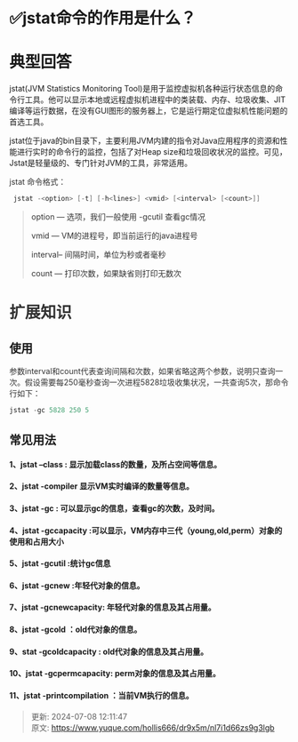 # ✅jstat命令的作用是什么？

# 典型回答


jstat(JVM Statistics Monitoring Tool)是用于监控虚拟机各种运行状态信息的命令行工具。他可以显示本地或远程虚拟机进程中的类装载、内存、垃圾收集、JIT编译等运行数据，在没有GUI图形的服务器上，它是运行期定位虚拟机性能问题的首选工具。



jstat位于java的bin目录下，主要利用JVM内建的指令对Java应用程序的资源和性能进行实时的命令行的监控，包括了对Heap size和垃圾回收状况的监控。可见，Jstat是轻量级的、专门针对JVM的工具，非常适用。



<font style="color:rgb(51, 51, 51);">jstat 命令格式：</font>

<font style="color:rgb(51, 51, 51);"></font>

```c
 jstat -<option> [-t] [-h<lines>] <vmid> [<interval> [<count>]]
```

<font style="color:rgb(51, 51, 51);"></font>

> <font style="color:rgb(51, 51, 51);">option — 选项，我们一般使用 -gcutil 查看gc情况</font>
>
> <font style="color:rgb(51, 51, 51);">vmid — VM的进程号，即当前运行的java进程号</font>
>
> <font style="color:rgb(51, 51, 51);">interval– 间隔时间，单位为秒或者毫秒</font>
>
> <font style="color:rgb(51, 51, 51);">count — 打印次数，如果缺省则打印无数次</font>
>

<font style="color:rgb(51, 51, 51);"></font>

# <font style="color:rgb(51, 51, 51);">扩展知识</font>


## 使用
<font style="color:rgb(51, 51, 51);"></font>

<font style="color:rgb(51, 51, 51);">参数interval和count代表查询间隔和次数，如果省略这两个参数，说明只查询一次。假设需要每250毫秒查询一次进程5828垃圾收集状况，一共查询5次，那命令行如下：</font>

<font style="color:rgb(51, 51, 51);"></font>

```c
jstat -gc 5828 250 5
```



## 常见用法
#### 1、jstat –class<pid> : 显示加载class的数量，及所占空间等信息。
#### 2、jstat -compiler <pid>显示VM实时编译的数量等信息。
#### 3、jstat -gc <pid>: 可以显示gc的信息，查看gc的次数，及时间。
#### 4、jstat -gccapacity <pid>:可以显示，VM内存中三代（young,old,perm）对象的使用和占用大小
#### 5、jstat -gcutil <pid>:统计gc信息
#### 6、jstat -gcnew <pid>:年轻代对象的信息。
#### 7、jstat -gcnewcapacity<pid>: 年轻代对象的信息及其占用量。
#### 8、jstat -gcold <pid>：old代对象的信息。
#### 9、stat -gcoldcapacity <pid>: old代对象的信息及其占用量。
#### 10、jstat -gcpermcapacity<pid>: perm对象的信息及其占用量。
#### 11、jstat -printcompilation <pid>：当前VM执行的信息。


> 更新: 2024-07-08 12:11:47  
> 原文: <https://www.yuque.com/hollis666/dr9x5m/nl7i1d66zs9g3lgb>